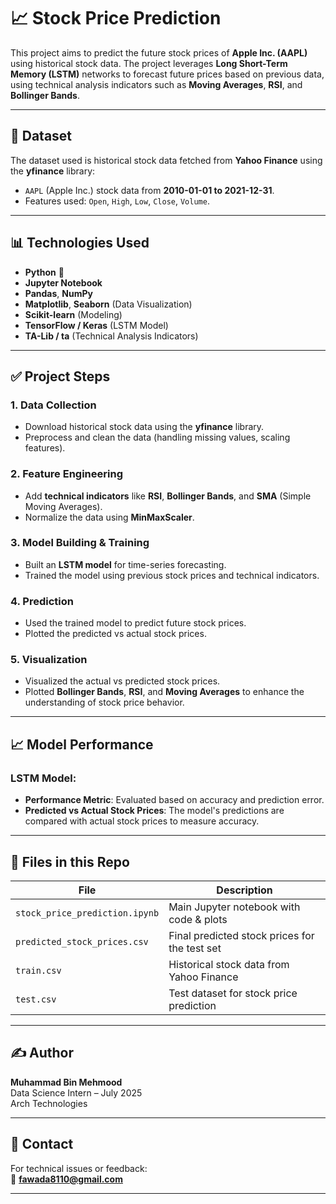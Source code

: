 # 📈 Stock Price Prediction

This project aims to predict the future stock prices of **Apple Inc. (AAPL)** using historical stock data. The project leverages **Long Short-Term Memory (LSTM)** networks to forecast future prices based on previous data, using technical analysis indicators such as **Moving Averages**, **RSI**, and **Bollinger Bands**.

---

## 📁 Dataset

The dataset used is historical stock data fetched from **Yahoo Finance** using the **yfinance** library:
- `AAPL` (Apple Inc.) stock data from **2010-01-01 to 2021-12-31**.
- Features used: `Open`, `High`, `Low`, `Close`, `Volume`.

---

## 📊 Technologies Used

- **Python** 🐍
- **Jupyter Notebook**
- **Pandas**, **NumPy**
- **Matplotlib**, **Seaborn** (Data Visualization)
- **Scikit-learn** (Modeling)
- **TensorFlow / Keras** (LSTM Model)
- **TA-Lib / ta** (Technical Analysis Indicators)

---

## ✅ Project Steps

### 1. **Data Collection**
- Download historical stock data using the **yfinance** library.
- Preprocess and clean the data (handling missing values, scaling features).

### 2. **Feature Engineering**
- Add **technical indicators** like **RSI**, **Bollinger Bands**, and **SMA** (Simple Moving Averages).
- Normalize the data using **MinMaxScaler**.

### 3. **Model Building & Training**
- Built an **LSTM model** for time-series forecasting.
- Trained the model using previous stock prices and technical indicators.

### 4. **Prediction**
- Used the trained model to predict future stock prices.
- Plotted the predicted vs actual stock prices.

### 5. **Visualization**
- Visualized the actual vs predicted stock prices.
- Plotted **Bollinger Bands**, **RSI**, and **Moving Averages** to enhance the understanding of stock price behavior.

---

## 📈 Model Performance

### LSTM Model:
- **Performance Metric**: Evaluated based on accuracy and prediction error.
- **Predicted vs Actual Stock Prices**: The model's predictions are compared with actual stock prices to measure accuracy.

---

## 📂 Files in this Repo

| File                     | Description                                |
|--------------------------|--------------------------------------------|
| `stock_price_prediction.ipynb`    | Main Jupyter notebook with code & plots    |
| `predicted_stock_prices.csv` | Final predicted stock prices for the test set|
| `train.csv`              | Historical stock data from Yahoo Finance   |
| `test.csv`               | Test dataset for stock price prediction   |

---

## ✍️ Author

**Muhammad Bin Mehmood**  
Data Science Intern – July 2025  
Arch Technologies

---

## 📧 Contact

For technical issues or feedback:  
📩 **fawada8110@gmail.com**

---
